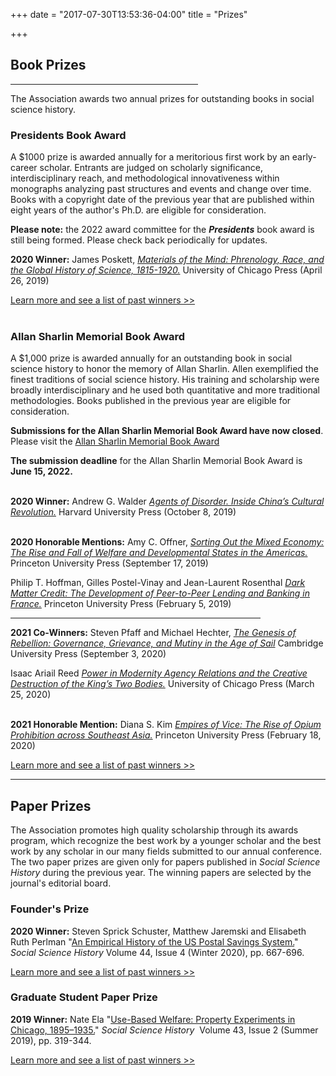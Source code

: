 +++
date = "2017-07-30T13:53:36-04:00"
title = "Prizes"

+++

## **Book Prizes**

<hr width=300; align=left>

The Association awards two annual prizes for outstanding books in social science history.<br />  

### Presidents Book Award

A $1000 prize is awarded annually for a meritorious first work by an early-career scholar. Entrants are judged on scholarly significance, interdisciplinary reach, and methodological innovativeness within monographs analyzing past structures and events and change over time. Books with a copyright date of the previous year that are published within eight years of the author's Ph.D. are eligible for consideration.  

**Please note:** the 2022 award committee for the __*Presidents*__ book award is still being formed. Please check back periodically for updates.  

**2020 Winner:**  James Poskett, <a href="https://press.uchicago.edu/ucp/books/book/chicago/M/bo38181419.html" target="_blank"><i>Materials of the Mind: Phrenology, Race, and the Global History of Science, 1815-1920.</i></a>   University of Chicago Press (April 26, 2019)

[Learn more and see a list of past winners >>](/awards/president_award/)  
<br />

### Allan Sharlin Memorial Book Award

A $1,000 prize is awarded annually for an outstanding book in social science history to honor the memory of Allan Sharlin. Allen exemplified the finest traditions of social science history. His training and scholarship were broadly interdisciplinary and he used both quantitative and more traditional methodologies. Books published in the previous year are eligible for consideration.  

**Submissions for the Allan Sharlin Memorial Book Award have now closed**. Please visit the [Allan Sharlin Memorial Book Award](/awards/sharlin_award/)  

**The submission deadline** for the Allan Sharlin Memorial Book Award is **June 15, 2022.**  
<br />  

**2020 Winner:**  Andrew G. Walder <a href="https://www.hup.harvard.edu/catalog.php?isbn=9780674238329" target="_blank"><i>Agents of Disorder. Inside China’s Cultural Revolution.</i></a>
Harvard University Press (October 8, 2019)   
<br />

**2020 Honorable Mentions:** Amy C. Offner, <a href="https://press.princeton.edu/books/hardcover/9780691190938/sorting-out-the-mixed-economy" target="_blank"><i>Sorting Out the Mixed Economy: The Rise and Fall of Welfare and Developmental States in the Americas.</i></a> Princeton University Press (September 17, 2019)  

Philip T. Hoffman, Gilles Postel-Vinay and Jean-Laurent Rosenthal <a href="https://press.princeton.edu/books/hardcover/9780691182179/dark-matter-credit" target="_blank"><i>Dark Matter Credit: The Development of Peer-to-Peer Lending and Banking in France.</i></a> Princeton University Press (February 5, 2019)  

<hr width="400">

**2021 Co-Winners:** Steven Pfaff and Michael Hechter, <a href="https://www.cambridge.org/core/books/genesis-of-rebellion/A539D6E86D957A09EDAC4223C5EBD0C0" target="_blank"><i>The Genesis of Rebellion: Governance, Grievance, and Mutiny in the Age of Sail</i></a> Cambridge University Press (September 3, 2020)  

Isaac Ariail Reed <a href="https://press.uchicago.edu/ucp/books/book/chicago/P/bo48408506.html" target="_blank"><i>Power in Modernity Agency Relations and the Creative Destruction of the King’s Two Bodies.</i></a> University of Chicago Press (March 25, 2020)  
<br />

**2021 Honorable Mention:** Diana S. Kim <a href="https://press.princeton.edu/books/hardcover/9780691172408/empires-of-vice" target="_blank"><i>Empires of Vice: The Rise of Opium Prohibition across Southeast Asia.</i></a> Princeton University Press (February 18, 2020)  

[Learn more and see a list of past winners >>](/awards/sharlin_award/)

<hr>

## **Paper Prizes**

The Association promotes high quality scholarship through its awards program, which recognize the best work by a younger scholar and the best work by any scholar in our many fields submitted to our annual conference. The two paper prizes are given only for papers published in <i>Social Science History</i> during the previous year. The winning papers are selected by the journal's editorial board.

### Founder's Prize 

**2020 Winner:** Steven Sprick Schuster, Matthew Jaremski and Elisabeth Ruth Perlman "[An Empirical History of the US Postal Savings System.](https://doi.org/10.1017/ssh.2020.31)" *Social Science History* Volume 44, Issue 4 (Winter 2020), pp. 667-696.

[Learn more and see a list of past winners >>](/awards/founder_prize/)

### Graduate Student Paper Prize  

**2019 Winner:** Nate Ela "[Use-Based Welfare: Property Experiments in Chicago, 1895–1935.](https://doi.org/10.1017/ssh.2019.12)" *Social Science History*&nbsp;&nbsp;Volume 43, Issue 2 (Summer 2019), pp. 319-344.

[Learn more and see a list of past winners >>](/awards/graduate_prize/)
